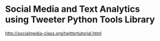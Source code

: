 # Social Media and Text Analytics using Tweeter Python Tools Library

http://socialmedia-class.org/twittertutorial.html